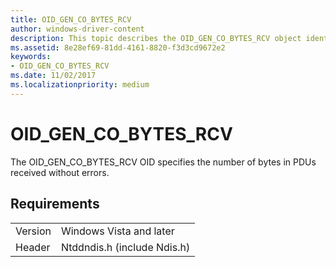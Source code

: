 ```yaml
---
title: OID_GEN_CO_BYTES_RCV
author: windows-driver-content
description: This topic describes the OID_GEN_CO_BYTES_RCV object identifier (OID).
ms.assetid: 8e28ef69-81dd-4161-8820-f3d3cd9672e2
keywords:
- OID_GEN_CO_BYTES_RCV
ms.date: 11/02/2017
ms.localizationpriority: medium
---
```


# OID_GEN_CO_BYTES_RCV

The OID_GEN_CO_BYTES_RCV OID specifies the number of bytes in PDUs received without errors.

## Requirements

| | |
| --- | --- |
| Version | Windows Vista and later |
| Header | Ntddndis.h (include Ndis.h) |

